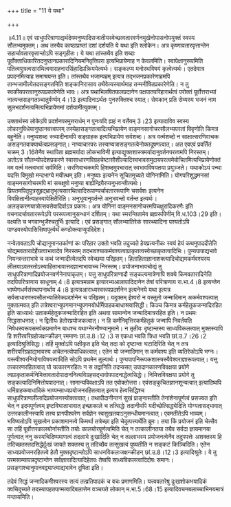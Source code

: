 +++
title = "11 ये यथा"

+++
  
  
॥4.11॥ एवं
साधुपरित्राणाद्यर्थदेवमनुष्यादिसजातीयस्वेच्छावतारवर्णनमुखेनोपासनोपयुक्तं
स्वस्य सौलभ्यमुक्तम्। अथ तस्यैव काष्ठाप्राप्तां दशां दर्शयति ये यथा इति
श्लोकेन। अत्र कृष्णावतारवृत्तान्तेन सहार्चावतारवृत्तान्तोऽपि
सङ्गृहीतः। ये यथा तांस्तथैव इति शब्दाः
पूर्वोक्ताधिकारितदनुष्ठानप्रकारादिनियमनिवृत्तिपरा इत्यभिप्रायेणाह न
केवलमिति। स्वापेक्षानुरूपमिति
पतित्वपुत्रत्वसारथित्ववाराहनारसिंहादिप्रक्रिययेत्यर्थः। सङ्कल्प्य
मनोरथविषयं कृत्वेत्यर्थः। एतदेवात्र प्रपदनमित्याह समाश्रयन्त
इति। तांस्तथैव भजाम्यहम् इत्यत्र तद्भजनप्रकारेणाहमपि
तान्भजामीत्येतदसङ्गतमिति शङ्कानिरासाय तथैवेत्यस्यार्थमाह
तन्मनीषितप्रकारेणेति। न तु स्वकीयपरत्वानुरूपप्रकारेणेति भावः। अत्र
यथाभिलषितफलप्रदानेन पक्षपातपरिहारार्थत्वं परोक्तं पूर्वोत्तराभ्यां
नात्यन्तसङ्गतञ्चातुर्वर्ण्यम् 4।13 इत्यादिनाऽर्थतः पुनरुक्तिश्च स्यात्।
सेवकान् प्रति सेव्यस्य भजनं नाम सुलभदर्शनत्वमित्यभिप्रायेणमां
दर्शयामीत्युक्तम्।  
  
उक्तार्थस्य लोकेऽपि प्रदर्शनपरमुत्तरार्धम् न पुनःयदि ह्यहं न वर्तेयम्
3।23 इत्यादाविव स्वस्य लोकानुविधेयानुष्ठानवत्त्वपरम्
तस्येहासङ्गतत्वादित्यभिप्रायेण वाङ्मनसागोचरसौलभ्यपरतां विवृणोति किमत्र
बहुनेति। मनुष्यशब्दः स्त्र्यादीनामपि सङ्ग्राहक इत्यभिप्रायेण सर्वशब्दः।
अत्र वर्त्मशब्दो न साक्षात्सरणिवाचकः असङ्गतवाक्यार्थत्वप्रसङ्गात्।
नाप्याचारपरः तस्याप्यत्रासङ्गतत्वेनोक्तदूषणत्वात्। अत एवएवं प्रवर्तितं
चक्रम् 3।16तेनैव स्थापिता ब्रह्ममर्यादा लोकभाविनी
इत्याद्युक्तशास्त्रमर्यादानुवर्तनपरत्वमपि निरस्तम्। अतोऽत्र
सौलभ्योपदेशप्रकरणे
स्वासाधारणविग्रहचेष्टासौशील्यादिस्वभावसमुदायपरत्वमेवोचितमित्यभिप्रायेणोक्तं
मम वर्त्म मत्स्वभावं सर्वमिति। सरणिवाचकमपि हिशब्दमुपचारात् स्वभावविषयतया
प्रयुञ्जते। यथाकोऽयं पन्था यदसि विमुखो मन्दभाग्ये मयीत्थम् इति। मनुष्याः
इत्यनेन सूचितमुच्यते योगिनामिति। योगपरिशुद्धमनसां वाङ्मनसागोचरमपि मां
सचक्षुषो मनुष्या बाह्येन्द्रियैरप्यनुभवन्तीत्यर्थः।
प्रियतमपितृपुत्रसुहृद्भ्रातृभृत्यसारथित्वादिरूपाण्यर्चावताररूपाणि
चसर्वशः इत्यनेन विवक्षितानीत्याहस्वापेक्षितैरिति। अनुभूयानुवर्तन्ते
अनुभवन्तो वर्तन्त इत्यर्थः। अलङ्करणयात्रोत्सवसेवादिर्वाऽत्र प्रकारः।
अत्र योगिनां वाङ्मनसागोचरमपिचक्षुरादिकरणैः इति वचनादर्चावताररूपेऽपि
पररूपत्वानुसन्धानं दर्शितम्। यथा स्मरन्तितामेव ब्रह्मरूपिणीम्
वि.ध.103।29 इति। वक्ष्यति च भगवान्भुजैश्चतुर्भिः इत्यादि। एवं प्रसङ्गात्
सौलभ्यातिरेकं सारथ्यादिना पश्यतोऽपि पाण्डवस्योपासिसिषापूर्त्यर्थं
कण्ठोक्त्याप्युपदिदेश।  
  
नन्वेतावताऽपि चोद्यानुमानतर्काणां कः परिहार उक्तो भवति तदुच्यते
हेयप्रत्यनीकः स्वयं हेयं कथमुपाददीतेति चोद्यमवतारादेर्हेयत्वाभावादेव
निरस्तम् तदभावश्चाकर्मवश्यत्वाप्राकृतत्वस्वेच्छाकृतत्वादिभिः।
पुण्यपापाद्यभावे नियन्त्रन्तराभावे च कथं जन्मादीत्येतदपि स्वेच्छया
परिहृतम्। हिताहिताज्ञानाशक्त्यादिचोद्यमकर्मवश्यस्य
लीलयाऽवतरतोऽस्याहिताभावात्तदज्ञानाभावाच्च निरस्तम्। प्रयोजनाभावचोद्यं तु
साधुपरित्राणादिप्रयोजनवर्णनेनापाकृतम्। यत्तु साधुपरित्राणादौ
सङ्कल्पमात्रेणापि शक्ये किमवतारादिनेति तदपिपरित्राणाय साधूनाम् 4।8
इत्यत्रमन्नाम इत्यारभ्यआलापादिदानेन तेषां परित्राणाय रा.भा.4।8 इत्यन्तेन
भाष्येणधर्मसंस्थापनार्थाय 4।8 इत्यत्रआराध्यस्वरूपप्रदर्शनेन इत्यनेनये
यथा इत्यत्र सर्वसाधारणस्वसौलभ्यातिरेकप्रदर्शनेन च परिहृतम्। यदुक्तम्
ईश्वरो न वस्तुतो जन्मादिमान् अकर्मवश्यत्वात् मुक्तात्मवत् इति
तत्रेश्वराभ्युपगमानभ्युपगमयोर्धर्मिग्राहकबाधाश्रयासिद्धी। किञ्च किमत्र
कर्महेतुकजन्मादिरहित इति साध्यार्थः उताकर्महेतुकजन्मादिरहित इति अथवा
सामान्येन जन्मादिमात्ररहित इति। न प्रथमः सिद्धसाधनात्। न द्वितीयः
हेतोरप्रयोजकत्वात्। न हि कर्मनिवृत्तिरकर्महेतुकं जन्मापि निवर्तयति
निषेधस्वरूपसमर्पकप्रमाणेन बाधश्च यथाग्नेरनौष्ण्यानुमाने। न तृतीयः
दृष्टान्तस्य साध्यविकलत्वात् मुक्तस्यापि हि शरीरपरिग्रहोजक्षन्क्रीडन्
रममाणः छां.उ.8।12।3 स एकधा भवति त्रिधा भवति छां.उ.7।26।2
इत्यादिश्रुतिसिद्धः। तर्हि मुक्तोऽपि पक्षीकृत इति चेत् तदा को दृष्टान्तः
घटादिरिति चेत् न तत्र शरीरपरिग्रहाद्यभावस्य अचेतनत्वोपाधिकत्वात्। एतेन
यो जन्मादिमान् स कर्मवश्य इति व्यतिरेकोऽपि भग्नः।
यस्त्वीश्वरनियोगाविषयत्वादिति सोऽपि प्रथमेन तुल्यार्थः।
पुण्यपापनिरूपकशास्त्रस्यैवेश्वराज्ञारूपत्वात्। यत्तु तत्कारणरहितत्वात्
यो यत्कारणरहितः न स तद्वानिति तदप्यसत् उपादानकारणविवक्षया प्रयोगे
त्वप्राकृताकर्मनिमित्तावतारोपादाननित्यविग्रहसद्भावोपपादनाद्धेत्वसिद्धेः।
निमित्तविवक्षया प्रयोगे तु सङ्कल्पादिनिमित्तोपपादनात्। सामान्यविवक्षाऽपि
तत एवोक्तोत्तरा। एवंसङ्कुचितज्ञानशून्यत्वात् इत्यादिष्वपि
धर्मिग्राहकबाधादिकं भाव्यम्साध्यप्रयोजनरहितत्वात् इत्यत्र हेत्वसिद्धिश्च
साधुपरित्राणलीलादिप्रयोजनस्योक्तत्वात्। तथापीदानीन्तनं सुखं
प्राङ्नास्तीति तेनांशेनापूर्णत्वं प्रसज्यत इति चेत् न इदमपूर्णत्वम्
इष्टविघाताभावात् इच्छाकाले च तत्सिद्धेः तदानीमपि यदीच्छेत्सिद्ध्येदिति
योग्यतासद्भावात् उत्तरकालीनस्यापि तस्य प्रागपीश्वरेण सर्वज्ञेन
स्वसुखतयाऽनुसन्धीयमानत्वात्। एवमतीतेऽपि भाव्यम्। भविष्यतोऽपि सुखत्वेन
प्रकाशमानत्वे किमर्था तत्रेच्छा इति चेदुत्पत्त्यर्थेति ब्रूमः। तया किं
प्रयोजनं इति चेत्सैव सा तर्हि पूर्वोत्तरकालयोर्नास्तीति तयोः
कालयोरपूर्णत्वमिति चेत् न तत्कालीनतया तयैव सर्वदा ज्ञायमानया पूर्णत्वात्
ननु कस्यचिदिष्यमाणत्वं तदलाभे दुःखादिति चेत् न तल्लाभस्य प्रयोजनत्वेनैव
तदुपपत्तेः अशक्तस्य हि तदिच्छतस्तदसिद्धेर्दुःखं जायते शक्तस्य तु
तदिच्छैव तत्सुखत्वं पुष्यतीति न सङ्कटं किञ्चिदिति। एतेन
साध्यप्रयोजनरहितत्वे हेतौ मुक्तदृष्टान्तोऽपि साधनविकलःजक्षन्क्रीडन्
छां.उ.8।12।3 इत्यादिश्रुतेः। ये तु परमसाम्यापन्नदृष्टान्तेन
सर्वज्ञत्वादित्यादिहेतवः तेष्वपि साध्यविकलत्वादिदोषः समानः।
प्रसङ्गाश्चानुमानवद्व्याप्त्याद्यभावेन दूषिता इति।  
  
तदेवं सिद्धं जन्मादिकमीश्वरस्य सत्यं तत्प्रतिपादकं च वचः प्रमाणमिति।
यत्त्ववतारेषु दुःखशोकभयादिकं क्वचिदुच्यते तदस्यापहतपाप्मत्वादिबलात्तेन
वञ्चयते लोकान् म.भा.5।68।15 इत्यादिवचनबलाच्चाभिनयमात्रं मन्तव्यमिति।  
  
